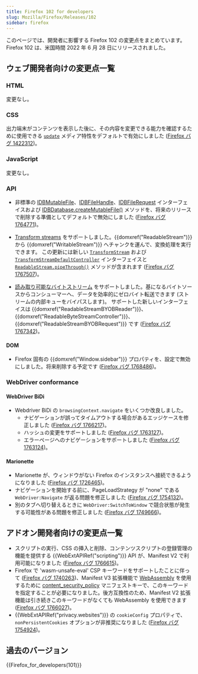 ```yaml
---
title: Firefox 102 for developers
slug: Mozilla/Firefox/Releases/102
sidebar: firefox
---
```


このページでは、開発者に影響する Firefox 102 の変更点をまとめています。Firefox 102 は、米国時間 2022 年 6 月 28 日にリリースされました。

## ウェブ開発者向けの変更点一覧

### HTML

変更なし。

### CSS

出力端末がコンテンツを表示した後に、その内容を変更できる能力を確認するために使用できる [`update`](/ja/docs/Web/CSS/@media/update) メディア特性をデフォルトで有効にしました ([Firefox バグ 1422312](https://bugzil.la/1422312))。

### JavaScript

変更なし。

### API

- 非標準の [IDBMutableFile](/ja/docs/Web/API/IndexedDB_API)、[IDBFileHandle](/ja/docs/Web/API/IndexedDB_API)、[IDBFileRequest](/ja/docs/Web/API/IndexedDB_API) インターフェイスおよび [IDBDatabase.createMutableFile()](/ja/docs/Web/API/IDBDatabase#idbdatabase.createmutablefile) メソッドを、将来のリリースで削除する準備としてデフォルトで無効にしました ([Firefox バグ 1764771](https://bugzil.la/1764771))。

- [Transform streams](/ja/docs/Web/API/TransformStream) をサポートしました。{{domxref("ReadableStream")}} から {{domxref("WritableStream")}} へチャンクを運んで、変換処理を実行できます。
  この更新には新しい [`TransformStream`](/ja/docs/Web/API/TransformStream) および [`TransformStreamDefaultController`](/ja/docs/Web/API/TransformStreamDefaultController) インターフェイスと [`ReadableStream.pipeThrough()`](/ja/docs/Web/API/ReadableStream/pipeThrough) メソッドが含まれます ([Firefox バグ 1767507](https://bugzil.la/1767507))。

- [読み取り可能なバイトストリーム](/ja/docs/Web/API/Streams_API#bytestream-related_interfaces) をサポートしました。基になるバイトソースからコンシューマーへ、データを効率的にゼロバイト転送できます (ストリームの内部キューをバイパスします)。
  サポートした新しいインターフェイスは {{domxref("ReadableStreamBYOBReader")}}、{{domxref("ReadableByteStreamController")}}、{{domxref("ReadableStreamBYOBRequest")}} です ([Firefox バグ 1767342](https://bugzil.la/1767342))。

#### DOM

- Firefox 固有の {{domxref("Window.sidebar")}} プロパティを、設定で無効にしました。将来削除する予定です ([Firefox バグ 1768486](https://bugzil.la/1768486))。

### WebDriver conformance

#### WebDriver BiDi

- Webdriver BiDi の `browsingContext.navigate` をいくつか改良しました。
  - ナビゲーションが誤ってタイムアウトする場合があるエッジケースを修正しました ([Firefox バグ 1766217](https://bugzil.la/1766217))。
  - ハッシュの変更をサポートしました ([Firefox バグ 1763127](https://bugzil.la/1763127))。
  - エラーページへのナビゲーションをサポートしました ([Firefox バグ 1763124](https://bugzil.la/1763124))。

#### Marionette

- Marionette が、ウィンドウがない Firefox のインスタンスへ接続できるようになりました ([Firefox バグ 1726465](https://bugzil.la/1726465))。
- ナビゲーションを開始する前に、PageLoadStrategy が "none" である `WebDriver:Navigate` が返る問題を修正しました ([Firefox バグ 1754132](https://bugzil.la/1754132))。
- 別のタブへ切り替えるときに `WebDriver:SwitchToWindow` で競合状態が発生する可能性がある問題を修正しました ([Firefox バグ 1749666](https://bugzil.la/1749666))。

## アドオン開発者向けの変更点一覧

- スクリプトの実行、CSS の挿入と削除、コンテンツスクリプトの登録管理の機能を提供する {{WebExtAPIRef("scripting")}} API が、Manifest V2 で利用可能になりました ([Firefox バグ 1766615](https://bugzil.la/1766615))。
- Firefox で 'wasm-unsafe-eval' CSP キーワードをサポートしたことに伴って ([Firefox バグ 1740263](https://bugzil.la/1740263))、Manifest V3 拡張機能で [WebAssembly](/ja/docs/WebAssembly) を使用するために [content_security_policy](/ja/docs/Mozilla/Add-ons/WebExtensions/manifest.json/content_security_policy) マニフェストキーで、このキーワードを指定することが必要になりました。後方互換性のため、Manifest V2 拡張機能は引き続きこのキーワードがなくても WebAssembly を使用できます ([Firefox バグ 1766027](https://bugzil.la/1766027))。
- {{WebExtAPIRef("privacy.websites")}} の `cookieConfig` プロパティで、`nonPersistentCookies` オプションが非推奨になりました ([Firefox バグ 1754924](https://bugzil.la/1754924))。

## 過去のバージョン

{{Firefox_for_developers(101)}}
